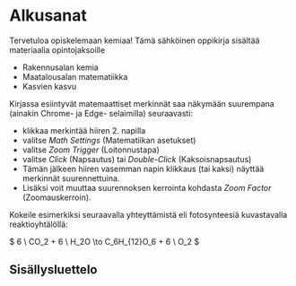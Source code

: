 # Alkusanat

Tervetuloa opiskelemaan kemiaa! Tämä sähköinen oppikirja sisältää materiaalia opintojaksoille
- Rakennusalan kemia
- Maatalousalan matematiikka
- Kasvien kasvu

Kirjassa esiintyvät matemaattiset merkinnät saa näkymään suurempana (ainakin Chrome- ja Edge- selaimilla) seuraavasti:
- klikkaa merkintää hiiren 2. napilla
- valitse *Math Settings* (Matematiikan asetukset)
- valitse *Zoom Trigger* (Loitonnustapa)
- valitse *Click* (Napsautus) tai *Double-Click* (Kaksoisnapsautus)
- Tämän jälkeen hiiren vasemman napin klikkaus (tai kaksi) näyttää merkinnät suurennettuina.
- Lisäksi voit muuttaa suurennoksen kerrointa kohdasta *Zoom Factor* (Zoomauskerroin).

Kokeile esimerkiksi seuraavalla yhteyttämistä eli fotosynteesiä kuvastavalla reaktioyhtälöllä:

$ 6 \ CO_2 + 6 \ H_2O \to C_6H_{12}O_6 + 6 \ O_2 $


## Sisällysluettelo

```{tableofcontents}
```
